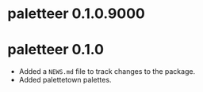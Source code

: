 # paletteer 0.1.0.9000

# paletteer 0.1.0

* Added a `NEWS.md` file to track changes to the package.
* Added palettetown palettes.
